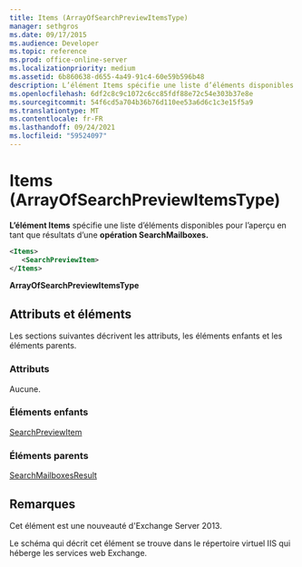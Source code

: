 ```yaml
---
title: Items (ArrayOfSearchPreviewItemsType)
manager: sethgros
ms.date: 09/17/2015
ms.audience: Developer
ms.topic: reference
ms.prod: office-online-server
ms.localizationpriority: medium
ms.assetid: 6b860638-d655-4a49-91c4-60e59b596b48
description: L’élément Items spécifie une liste d’éléments disponibles pour l’aperçu en tant que résultats d’une opération SearchMailboxes.
ms.openlocfilehash: 6df2c8c9c1072c6cc85fdf88e72c54e303b37e8e
ms.sourcegitcommit: 54f6cd5a704b36b76d110ee53a6d6c1c3e15f5a9
ms.translationtype: MT
ms.contentlocale: fr-FR
ms.lasthandoff: 09/24/2021
ms.locfileid: "59524097"
---
```

# <a name="items-arrayofsearchpreviewitemstype"></a>Items (ArrayOfSearchPreviewItemsType)

**L’élément Items** spécifie une liste d’éléments disponibles pour l’aperçu en tant que résultats d’une **opération SearchMailboxes.** 
  
```XML
<Items>
   <SearchPreviewItem>
</Items>
```

 **ArrayOfSearchPreviewItemsType**
## <a name="attributes-and-elements"></a>Attributs et éléments

Les sections suivantes décrivent les attributs, les éléments enfants et les éléments parents.
  
### <a name="attributes"></a>Attributs

Aucune.
  
### <a name="child-elements"></a>Éléments enfants

[SearchPreviewItem](searchpreviewitem.md)
  
### <a name="parent-elements"></a>Éléments parents

[SearchMailboxesResult](searchmailboxesresult.md)
  
## <a name="remarks"></a>Remarques

Cet élément est une nouveauté d'Exchange Server 2013.
  
Le schéma qui décrit cet élément se trouve dans le répertoire virtuel IIS qui héberge les services web Exchange.
  

